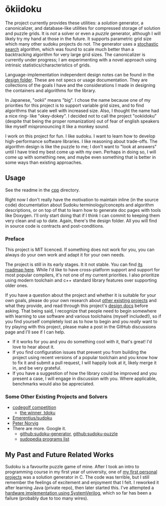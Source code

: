 # ōkiidoku

The project currently provides these utilities: a _solution_ generator, a canonicalizer, and database-like utilities for compressed storage of solution and puzzle grids. It is _not_ a solver or even a _puzzle_ generator, although I will likely try my hand at those in the future. It supports parametric grid size which many other sudoku projects do not. The generator uses a [stochastic search](https://en.wikipedia.org/wiki/Sudoku_solving_algorithms#Stochastic_search_/_optimization_methods) algorithm, which was found to scale much better than a backtracking algorithm for very large grid sizes. The canonicalizer is currently under progress; I am experimenting with a novel approach using intrinsic statistics/characteristics of grids.

Language-implementation independent design notes can be found in the [design folder](./writings/design/). These are not specs or usage documentation. They are collections of the goals I have and the considerations I made in designing the containers and algorithms for the library.

In Japanese, "ookii" means "big". I chose the name because one of my priorities for this project is to support variable grid sizes, and to find algorithms that scale well with increased size. Also, I thought the name had a nice ring- like "okey-dokey". I decided not to call the project "ookiidoku" (despite that being the proper romanization) out of fear of english speakers like myself mispronouncing it like a monkey sound.

I work on this project for fun. I like sudoku. I want to learn how to develop high-performance software libraries. I like reasoning about trade-offs. The algorithm design is like the puzzle to me; I don't want to "look at answers" until I have tried my best come up with my own. Perhaps in doing so, I will come up with something new, and maybe even something that is better in some ways than existing approaches.

## Usage

See the readme in the [cpp](./cpp/readme.md) directory.

Right now I don't really have the motivation to maintain inline (in the source code) documentation about Sudoku terminology/concepts and algorithm descriptions, or on top of that to learn how to generate doc pages with tools like Doxygen. I'll only start doing that if I think I can commit to keeping them very clean and up to date. Again, there's the design folder. All you will find in source code is contracts and post-conditions.

### Preface

This project is MIT licenced. If something does not work for you, you can always do your own work and adapt it for your own needs.

The project is still in its early stages. It it not stable. You can find [its roadmap here](./cpp/TODO.md). While I'd like to have cross-platform support and support for most popular compilers, it's not one of my current priorities. I also prioritize using modern toolchain and c++ standard library features over supporting older ones.

If you have a question about the project and whether it is suitable for your own goals, please do your own research about [other existing projects](#other-existing-projects-and-solvers) and what they provide, and read through this project's [design docs](./writings/design/) before asking. That being said, I recognize that people need to begin somewhere with learning to use software and various toolchains (myself included!), so if you find yourself completely lost as to how to begin and you _really_ want to try playing with this project, please make a post in the GitHub discussions page and I'll see if I can help.

- If it works for you and you do something cool with it, that's great! I'd love to hear about it.
- If you find configuration issues that prevent you from building the project using recent versions of a popular toolchain and you know how to fix it and submit a pull request, I will happily look at it, likely merge it in, and be very grateful.
- If you have a suggestion of how the library could be improved and you present a case, I will engage in discussion with you. Where applicable, benchmarks would also be appreciated.

### Some Other Existing Projects and Solvers

- [codegolf competition](https://codegolf.stackexchange.com/questions/190727/the-fastest-sudoku-solver)
  - [the winner, tdoku](https://t-dillon.github.io/tdoku/)
- [Emerentius/sudoku](https://github.com/Emerentius/sudoku)
- [Peter Norvig](https://norvig.com/sudoku.html)
- There are more. Google it.
  - [github:sudoku-generator](https://github.com/topics/sudoku-generator), [github:sudoku-puzzle](https://github.com/topics/sudoku-puzzle)
  - [sudopedia programs list](http://sudopedia.enjoysudoku.com/Sudoku_Programs.html)

## My Past and Future Related Works

Sudoku is a favourite puzzle game of mine. After I took an intro to programming course in my first year of university, one of [my first personal projects](https://github.com/david-fong/my-first-projects) was a solution generator in C. The code was terrible, but I still remember the feelings of excitement and enjoyment that I felt. I reworked it after learning Java (private repo), then later started this. I've attempted a [hardware implementation using SystemVerilog](https://github.com/david-fong/Sudoku-SV), which so far has been a failure (probably due to too many wires).
